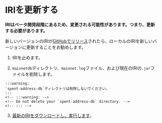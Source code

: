 # IRIを更新する
<!-- # Update IRI -->

**IRIはベータ開発段階にあるため、変更される可能性があります。つまり、更新する必要があります。**
<!-- **IRI is in a beta development stage, so it's likely to change, meaning that you'll need to update it.** -->

新しいバージョンのIRIが[GitHubでリリース](https://github.com/iotaledger/iri/releases)されたら、ローカルのIRIを新しいバージョンに更新することをお勧めします。
<!-- When a new version of [IRI is released on GitHub](https://github.com/iotaledger/iri/releases), we recommend that you update your local IRI to the new version. -->

1. IRIを止めます。
  <!-- 1. Stop IRI -->

2. `mainnetdb`ディレクトリ、`mainnet.log`ファイル、および現在のIRIの`.jar`ファイルを削除します。
  <!-- 2. Delete the `mainnetdb` directory, the `mainnet.log` file, and your current IRI `.jar` file -->

    :::warning:
    `spent-address-db`ディレクトリは削除しないでください。
    :::
    <!-- :::warning: -->
    <!-- Do not delete your `spent-address-db` directory. -->
    <!-- ::: -->

3. [最新のIRIをダウンロードし、実行します](../how-to-guides/install-iri.md#run-the-iri)。
<!-- 3. [Download the latest IRI and run it](../how-to-guides/install-iri.md#run-the-iri) -->
